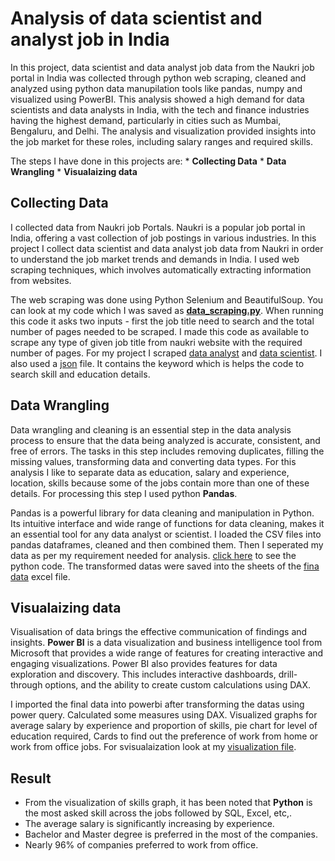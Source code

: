 # Analysis of data scientist and analyst job in India #

  In this project, data scientist and data analyst job data from the Naukri job portal in India was collected through python web scraping, cleaned and analyzed using python data manupilation tools like pandas, numpy and visualized using PowerBI. This analysis showed a high demand for data scientists and data analysts in India, with the tech and finance industries having the highest demand, particularly in cities such as Mumbai, Bengaluru, and Delhi. The analysis and visualization provided insights into the job market for these roles, including salary ranges and required skills.
  
  The steps I have done in this projects are:
    * **Collecting Data**
    * **Data Wrangling**
    * **Visualaizing data**
    
    
## Collecting Data ##
  I collected data from Naukri job Portals. Naukri is a popular job portal in India, offering a vast collection of job postings in various industries. In this project I collect data scientist and data analyst job data from Naukri in order to understand the job market trends and demands in India. I used web scraping techniques, which involves automatically extracting information from websites. 
  
  The web scraping was done using Python Selenium and BeautifulSoup. You can look at my code which I was saved as **[data_scraping.py](https://github.com/Poova53/Analysis-of-data-scientist-and-analyst-job-in-India/blob/d7f3206b73af38bfc99419ecf163ad53167db6b9/1.%20Scraping%20data/data_scraping.py)**. When running this code it asks two inputs - first the job title need to search and the total number of pages needed to be scraped. I made this code as available to scrape any type of given job title from naukri website with the required number of pages. For my project I scraped [data analyst](https://github.com/Poova53/Analysis-of-data-scientist-and-analyst-job-in-India/blob/d7f3206b73af38bfc99419ecf163ad53167db6b9/1.%20Scraping%20data/data%20analyst.csv) and [data scientist](https://github.com/Poova53/Analysis-of-data-scientist-and-analyst-job-in-India/blob/d7f3206b73af38bfc99419ecf163ad53167db6b9/1.%20Scraping%20data/data%20scientist.csv). I also used a [json](https://github.com/Poova53/Analysis-of-data-scientist-and-analyst-job-in-India/blob/d7f3206b73af38bfc99419ecf163ad53167db6b9/1.%20Scraping%20data/helper.json) file. It contains the keyword which is helps the code to search skill and education details.
  
  
## Data Wrangling ##
  Data wrangling and cleaning is an essential step in the data analysis process to ensure that the data being analyzed is accurate, consistent, and free of errors. The tasks in this step includes removing duplicates, filling the missing values, transforming data and converting data types. For this analysis I like to separate data as education, salary and experience, location, skills because some of the jobs contain more than one of these details. For processing this step I used python **Pandas**.
  
  Pandas is a powerful library for data cleaning and manipulation in Python. Its intuitive interface and wide range of functions for data cleaning, makes it an essential tool for any data analyst or scientist. I loaded the CSV files into pandas dataframes, cleaned and then combined them. Then I seperated my data as per my requirement needed for analysis. [click here](https://github.com/Poova53/Analysis-of-data-scientist-and-analyst-job-in-India/blob/d7f3206b73af38bfc99419ecf163ad53167db6b9/2.%20Cleaning%20data/data_cleaning.py) to see the python code. The transformed datas were saved into the sheets of the [fina data](https://github.com/Poova53/Analysis-of-data-scientist-and-analyst-job-in-India/blob/d7f3206b73af38bfc99419ecf163ad53167db6b9/2.%20Cleaning%20data/final_data/final_data.xlsx) excel file.
  
  
## Visualaizing data ##
   Visualisation of data brings the effective communication of findings and insights. **Power BI** is a data visualization and business intelligence tool from Microsoft that provides a wide range of features for creating interactive and engaging visualizations. Power BI also provides features for data exploration and discovery. This includes interactive dashboards, drill-through options, and the ability to create custom calculations using DAX.
    
   I imported the final data into powerbi after transforming the datas using power query. Calculated some measures using DAX. Visualized graphs for average salary by experience and proportion of skills, pie chart for level of education required, Cards to find out the preference of work from home or work from office jobs. For svisualaization look at my [visualization file](https://github.com/Poova53/Analysis-of-data-scientist-and-analyst-job-in-India/blob/d7f3206b73af38bfc99419ecf163ad53167db6b9/3.%20Visualizing%20data/analysis%20of%20data%20analyst%20and%20data%20scientist%20in%20India.pbix).
    
    
## Result ##
   * From the visualization of skills graph, it has been noted that **Python** is the most asked skill across the jobs followed by SQL, Excel, etc,.
   * The average salary is significantly increasing by experience.
   * Bachelor and Master degree is preferred in the most of the companies.
   * Nearly 96% of companies preferred to work from office.
